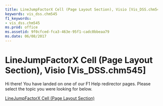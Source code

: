 ```yaml
---
title: LineJumpFactorX Cell (Page Layout Section), Visio [Vis_DSS.chm545]
keywords: vis_dss.chm545
f1_keywords:
- vis_dss.chm545
ms.prod: office
ms.assetid: 9f0cfced-fca3-463e-95f1-cadc0bbeaa79
ms.date: 06/08/2017
---
```



# LineJumpFactorX Cell (Page Layout Section), Visio [Vis_DSS.chm545]

Hi there! You have landed on one of our F1 Help redirector pages. Please select the topic you were looking for below.

[LineJumpFactorX Cell (Page Layout Section)](http://msdn.microsoft.com/library/0649672f-f496-ce80-6dc3-3affc9b6f913%28Office.15%29.aspx)

